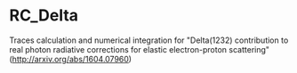 # RC_Delta
Traces calculation and numerical integration for "Delta(1232) contribution to
real photon radiative corrections for elastic electron-proton scattering"
(http://arxiv.org/abs/1604.07960)
